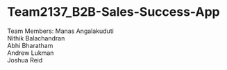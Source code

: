 # Team2137_B2B-Sales-Success-App

Team Members:
Manas Angalakuduti  
Nithik Balachandran  
Abhi Bharatham  
Andrew Lukman  
Joshua Reid  
